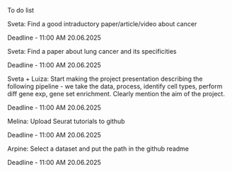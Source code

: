 To do list

Sveta: Find a good intraductory paper/article/video about cancer

Deadline -  11:00 AM 20.06.2025

Sveta: Find a paper about lung cancer and its specificities 

Deadline -  11:00 AM 20.06.2025

Sveta + Luiza: Start making the project presentation describing the following pipeline - we take the data, process, identify cell types, perform diff gene exp, gene set enrichment. Clearly mention the aim of the project. 

Deadline -  11:00 AM 20.06.2025

Melina: Upload Seurat tutorials to github

Deadline -  11:00 AM 20.06.2025

Arpine: Select a dataset and put the path in the github readme

Deadline -  11:00 AM 20.06.2025
